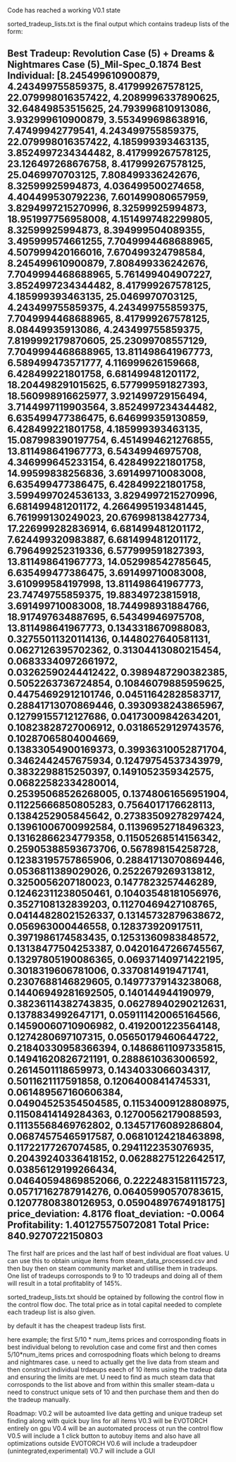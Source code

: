 Code has reached a working V0.1 state 

sorted_tradeup_lists.txt is the final output which contains tradeup lists of the form:

Best Tradeup: Revolution Case (5) + Dreams & Nightmares Case (5)_Mil-Spec_0.1874
Best Individual: [8.245499610900879, 4.243499755859375, 8.417999267578125, 22.079998016357422, 4.2089996337890625, 32.64849853515625, 24.793996810913086, 3.932999610900879, 3.553499698638916, 7.47499942779541, 4.243499755859375, 22.079998016357422, 4.185999393463135, 3.8524997234344482, 8.417999267578125, 23.126497268676758, 8.417999267578125, 25.0469970703125, 7.808499336242676, 8.32599925994873, 4.036499500274658, 4.404499530792236, 7.601499080657959, 3.8294997215270996, 8.32599925994873, 18.951997756958008, 4.1514997482299805, 8.32599925994873, 8.394999504089355, 3.495999574661255, 7.7049994468688965, 4.507999420166016, 7.670499324798584, 8.245499610900879, 7.808499336242676, 7.7049994468688965, 5.761499404907227, 3.8524997234344482, 8.417999267578125, 4.185999393463135, 25.0469970703125, 4.243499755859375, 4.243499755859375, 7.7049994468688965, 8.417999267578125, 8.08449935913086, 4.243499755859375, 7.8199992179870605, 25.23099708557129, 7.7049994468688965, 13.811498641967773, 6.589499473571777, 4.116999626159668, 6.428499221801758, 6.681499481201172, 18.204498291015625, 6.577999591827393, 18.560998916625977, 3.921499729156494, 3.7144997119903564, 3.8524997234344482, 6.635499477386475, 6.646999359130859, 6.428499221801758, 4.185999393463135, 15.087998390197754, 6.4514994621276855, 13.811498641967773, 6.54349946975708, 4.346999645233154, 6.428499221801758, 14.99599838256836, 3.691499710083008, 6.635499477386475, 6.428499221801758, 3.5994997024536133, 3.8294997215270996, 6.681499481201172, 4.2664995193481445, 6.761999130249023, 20.676998138427734, 17.226999282836914, 6.681499481201172, 7.624499320983887, 6.681499481201172, 6.796499252319336, 6.577999591827393, 13.811498641967773, 14.052998542785645, 6.635499477386475, 3.691499710083008, 3.610999584197998, 13.811498641967773, 23.74749755859375, 19.88349723815918, 3.691499710083008, 18.744998931884766, 18.917497634887695, 6.54349946975708, 13.811498641967773, 0.1343318670988083, 0.32755011320114136, 0.1448027640581131, 0.0627126395702362, 0.31304413080215454, 0.06833340972661972, 0.03262590244412422, 0.3989487290382385, 0.5052263736724854, 0.10846079885959625, 0.44754692912101746, 0.04511642828583717, 0.28841713070869446, 0.3930938243865967, 0.12799155712127686, 0.04173009842634201, 0.10823828727006912, 0.03186529129743576, 0.10287065804004669, 0.13833054900169373, 0.39936310052871704, 0.3462442457675934, 0.12479754537343979, 0.3832298815250397, 0.1491052359342575, 0.06822582334280014, 0.25395068526268005, 0.13748061656951904, 0.11225666850805283, 0.7564017176628113, 0.1384252905845642, 0.27383509278297424, 0.13961006700992584, 0.11396952718496323, 0.13162866234779358, 0.11505268514156342, 0.25905388593673706, 0.567898154258728, 0.12383195757865906, 0.28841713070869446, 0.0536811389029026, 0.2522679269313812, 0.3250056207180023, 0.1477823257446289, 0.12462311238050461, 0.10403548181056976, 0.3527108132839203, 0.11270469427108765, 0.04144828021526337, 0.13145732879638672, 0.056963000446558, 0.128373920917511, 0.3971986174583435, 0.12531360983848572, 0.13138477504253387, 0.04201647266745567, 0.13297805190086365, 0.06937140971422195, 0.3018319606781006, 0.3370814919471741, 0.2307688146829605, 0.14977379143238068, 0.14406949281692505, 0.140144944190979, 0.38236114382743835, 0.06278940290212631, 0.1378834992647171, 0.059111420065164566, 0.14590060710906982, 0.4192001223564148, 0.1274280697107315, 0.05650179460644722, 0.21840330958366394, 0.14868611097335815, 0.14941620826721191, 0.2888610363006592, 0.2614501118659973, 0.1434033066034317, 0.5011621117591858, 0.12064008414745331, 0.061489567160606384, 0.04904525354504585, 0.11534009128808975, 0.11508414149284363, 0.12700562179088593, 0.11135568469762802, 0.13457176089286804, 0.06874575465917587, 0.06810124218463898, 0.11722177267074585, 0.2941122353076935, 0.20439240336418152, 0.06288275122642517, 0.03856129199266434, 0.04640594869852066, 0.22224831581115723, 0.05717162787914276, 0.06405990570783615, 0.12077808380126953, 0.05904897674918175]
price_deviation: 4.8176
float_deviation: -0.0064
Profitability: 1.401275575072081
Total Price: 840.9270722150803
---------------------------------

The first half are prices and the last half of best individual are float values. U can use this to obtain unique items from steam_data_processed.csv and then buy then on steam
community market and utillise them in tradeups. One list of tradeups corrosponds to 9 to 10 tradeups and doing all of them will result in a total profitablity of 145%.

sorted_tradeup_lists.txt  should be optained by following the control flow in the control flow doc. The total price as in total capital needed to complete each tradeup list is also given.

by default it has the cheapest tradeup lists first.

here example; the first 5/10 * num_items prices and corrosponding floats in best individual belong to revolution case and come first and then comes 5/10*num_items prices and corrospodning floats which belong to dreams and nightmares case. u need to actually get the live data from steam and then construct individual trdaeups eaech of 10 items using the tradeup data and ensuring the limits are met. U need to find as much steam data that corrosponds to the list above and from within this smaller steam-data u need to construct unique sets of 10 and then purchase them and then do the tradeup manually.


Roadmap:
V0.2 will be autoamted live data getting and unique tradeup set finding along with quick buy lins for all items
V0.3 will be EVOTORCH entirely on gpu
V0.4 will be an auotomated process ot run the control flow
V0.5 will include a 1 click button to autobuy items and also have all optimizations outside EVOTORCH
V0.6 will include a tradeupdoer (unintegrated,experimental)
V0.7 will include a GUI